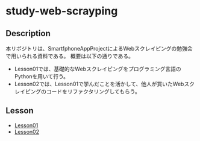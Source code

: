 # study-web-scrayping

## Description

本リポジトリは、SmartfphoneAppProjectによるWebスクレイピングの勉強会で用いられる資料である。
概要は以下の通りである。

- Lesson01では、基礎的なWebスクレイピングをプログラミング言語のPythonを用いて行う。
- Lesson02では、Lesson01で学んだことを活かして、他人が買いたWebスクレイピングのコードをリファクタリングしてもらう。

## Lesson

- [Lesson01](https://github.com/tsurusekazuki/study-web-scrayping/tree/master/lesson01)
- [Lesson02](https://github.com/tsurusekazuki/study-web-scrayping/tree/master/lesson02)